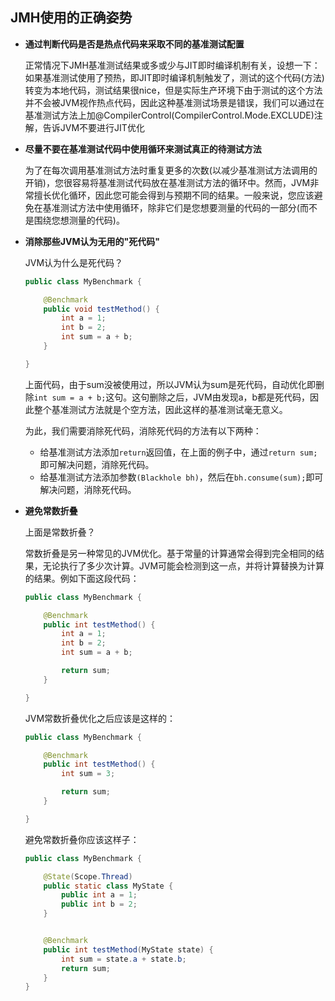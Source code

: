 ## JMH使用的正确姿势



- **通过判断代码是否是热点代码来采取不同的基准测试配置**

  正常情况下JMH基准测试结果或多或少与JIT即时编译机制有关，设想一下：如果基准测试使用了预热，即JIT即时编译机制触发了，测试的这个代码(方法)转变为本地代码，测试结果很nice，但是实际生产环境下由于测试的这个方法并不会被JVM视作热点代码，因此这种基准测试场景是错误，我们可以通过在基准测试方法上加@CompilerControl(CompilerControl.Mode.EXCLUDE)注解，告诉JVM不要进行JIT优化

- **尽量不要在基准测试代码中使用循环来测试真正的待测试方法**

  为了在每次调用基准测试方法时重复更多的次数(以减少基准测试方法调用的开销)，您很容易将基准测试代码放在基准测试方法的循环中。然而，JVM非常擅长优化循环，因此您可能会得到与预期不同的结果。一般来说，您应该避免在基准测试方法中使用循环，除非它们是您想要测量的代码的一部分(而不是围绕您想测量的代码)。

- **消除那些JVM认为无用的"死代码"**

  JVM认为什么是死代码？

  ```java
  public class MyBenchmark {
  
      @Benchmark
      public void testMethod() {
          int a = 1;
          int b = 2;
          int sum = a + b;
      }
  
  }
  ```
  上面代码，由于sum没被使用过，所以JVM认为sum是死代码，自动优化即删除`int sum = a + b;`这句。这句删除之后，JVM由发现a，b都是死代码，因此整个基准测试方法就是个空方法，因此这样的基准测试毫无意义。

  为此，我们需要消除死代码，消除死代码的方法有以下两种：

  - 给基准测试方法添加`return`返回值，在上面的例子中，通过`return sum;`即可解决问题，消除死代码。
  - 给基准测试方法添加参数`(Blackhole bh)`，然后在`bh.consume(sum);`即可解决问题，消除死代码。

- **避免常数折叠**

  上面是常数折叠？

  常数折叠是另一种常见的JVM优化。基于常量的计算通常会得到完全相同的结果，无论执行了多少次计算。JVM可能会检测到这一点，并将计算替换为计算的结果。例如下面这段代码：

  ```java
  public class MyBenchmark {
  
      @Benchmark
      public int testMethod() {
          int a = 1;
          int b = 2;
          int sum = a + b;
  
          return sum;
      }
  
  }
  ```
  JVM常数折叠优化之后应该是这样的：

  ```java
  public class MyBenchmark {
  
      @Benchmark
      public int testMethod() {
          int sum = 3;
  
          return sum;
      }
  
  }
  ```
  避免常数折叠你应该这样子：

  ```java
  public class MyBenchmark {
  
      @State(Scope.Thread)
      public static class MyState {
          public int a = 1;
          public int b = 2;
      }
  
  
      @Benchmark 
      public int testMethod(MyState state) {
          int sum = state.a + state.b;
          return sum;
      }
  }
  ```